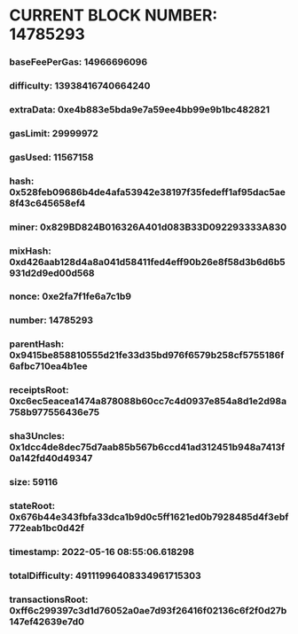 # CURRENT BLOCK NUMBER: 14785293

### baseFeePerGas: 14966696096
### difficulty: 13938416740664240
### extraData: 0xe4b883e5bda9e7a59ee4bb99e9b1bc482821
### gasLimit: 29999972
### gasUsed: 11567158
### hash: 0x528feb09686b4de4afa53942e38197f35fedeff1af95dac5ae8f43c645658ef4
### miner: 0x829BD824B016326A401d083B33D092293333A830
### mixHash: 0xd426aab128d4a8a041d58411fed4eff90b26e8f58d3b6d6b5931d2d9ed00d568
### nonce: 0xe2fa7f1fe6a7c1b9
### number: 14785293
### parentHash: 0x9415be858810555d21fe33d35bd976f6579b258cf5755186f6afbc710ea4b1ee
### receiptsRoot: 0xc6ec5eacea1474a878088b60cc7c4d0937e854a8d1e2d98a758b977556436e75
### sha3Uncles: 0x1dcc4de8dec75d7aab85b567b6ccd41ad312451b948a7413f0a142fd40d49347
### size: 59116
### stateRoot: 0x676b44e343fbfa33dca1b9d0c5ff1621ed0b7928485d4f3ebf772eab1bc0d42f
### timestamp: 2022-05-16 08:55:06.618298
### totalDifficulty: 49111996408334961715303
### transactionsRoot: 0xff6c299397c3d1d76052a0ae7d93f26416f02136c6f2f0d27b147ef42639e7d0
